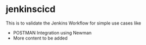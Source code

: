 # jenkinscicd
This is to validate the Jenkins Workflow for simple use cases like

- POSTMAN Integration using Newman
- More content to be added

